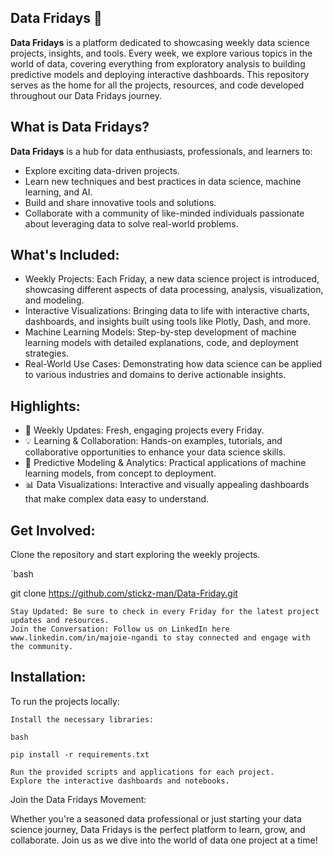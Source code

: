 ## Data Fridays 🚀

**Data Fridays** is a platform dedicated to showcasing weekly data science projects, insights, and tools. Every week, we explore various topics in the world of data, covering everything from exploratory analysis to building predictive models and deploying interactive dashboards. This repository serves as the home for all the projects, resources, and code developed throughout our Data Fridays journey.

## What is Data Fridays?

**Data Fridays** is a hub for data enthusiasts, professionals, and learners to:

  - Explore exciting data-driven projects.
  - Learn new techniques and best practices in data science, machine learning, and AI.
  - Build and share innovative tools and solutions.
  - Collaborate with a community of like-minded individuals passionate about leveraging data to solve real-world problems.

## What's Included:

- Weekly Projects: Each Friday, a new data science project is introduced, showcasing different aspects of data processing, analysis, visualization, and modeling.
- Interactive Visualizations: Bringing data to life with interactive charts, dashboards, and insights built using tools like Plotly, Dash, and more.
- Machine Learning Models: Step-by-step development of machine learning models with detailed explanations, code, and deployment strategies.
- Real-World Use Cases: Demonstrating how data science can be applied to various industries and domains to derive actionable insights.

## Highlights:

- 📅 Weekly Updates: Fresh, engaging projects every Friday.
- 💡 Learning & Collaboration: Hands-on examples, tutorials, and collaborative opportunities to enhance your data science skills.
- 🔮 Predictive Modeling & Analytics: Practical applications of machine learning models, from concept to deployment.
- 📊 Data Visualizations: Interactive and visually appealing dashboards that make complex data easy to understand.

## Get Involved:

Clone the repository and start exploring the weekly projects.

`bash

git clone https://github.com/stickz-man/Data-Friday.git

    Stay Updated: Be sure to check in every Friday for the latest project updates and resources.
    Join the Conversation: Follow us on LinkedIn here www.linkedin.com/in/majoie-ngandi to stay connected and engage with the community.

## Installation:

To run the projects locally:

    Install the necessary libraries:

    bash

    pip install -r requirements.txt

    Run the provided scripts and applications for each project.
    Explore the interactive dashboards and notebooks.

Join the Data Fridays Movement:

Whether you're a seasoned data professional or just starting your data science journey, Data Fridays is the perfect platform to learn, grow, and collaborate. Join us as we dive into the world of data one project at a time!
